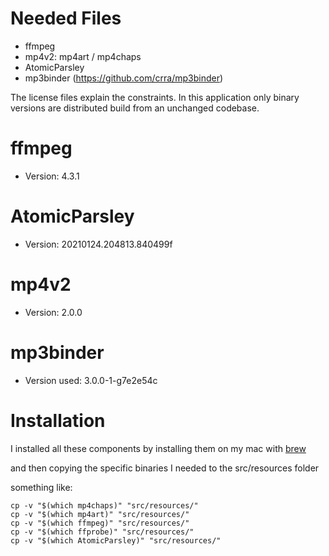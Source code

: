 # Needed Files

- ffmpeg
- mp4v2: mp4art / mp4chaps
- AtomicParsley
- mp3binder (https://github.com/crra/mp3binder)

The license files explain the constraints. In this application only binary versions are distributed build from an
unchanged codebase.

# ffmpeg

* Version: 4.3.1

# AtomicParsley

* Version: 20210124.204813.840499f

# mp4v2

* Version: 2.0.0

# mp3binder

* Version used: 3.0.0-1-g7e2e54c

# Installation

I installed all these components by installing them on my mac with [brew](https://brew.sh)

and then copying the specific binaries I needed to the src/resources folder

something like:

```shell
cp -v "$(which mp4chaps)" "src/resources/"
cp -v "$(which mp4art)" "src/resources/"
cp -v "$(which ffmpeg)" "src/resources/"
cp -v "$(which ffprobe)" "src/resources/"
cp -v "$(which AtomicParsley)" "src/resources/"
```
